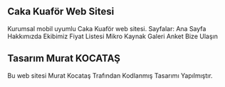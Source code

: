 ## Caka Kuaför Web Sitesi

Kurumsal mobil uyumlu Caka Kuaför web sitesi. 
Sayfalar: Ana Sayfa
Hakkımızda
Ekibimiz
Fiyat Listesi
Mikro Kaynak
Galeri
Anket
Bize Ulaşın

## Tasarım Murat KOCATAŞ

Bu web sitesi Murat Kocataş Trafından Kodlanmış Tasarımı Yapılmıştır.

